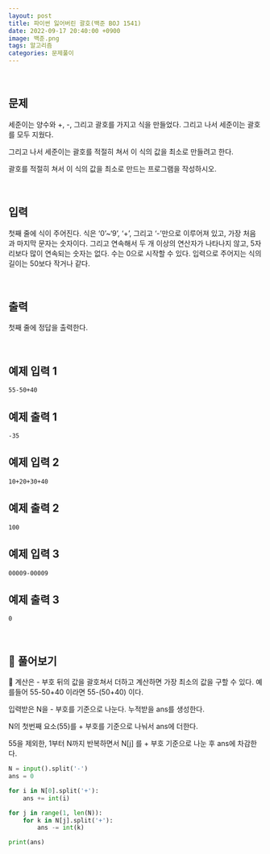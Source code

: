 ```yaml
---
layout: post
title: 파이썬 잃어버린 괄호(백준 BOJ 1541)
date: 2022-09-17 20:40:00 +0900
image: 백준.png
tags: 알고리즘
categories: 문제풀이
---
```


<br>

## 문제

세준이는 양수와 +, -, 그리고 괄호를 가지고 식을 만들었다. 그리고 나서 세준이는 괄호를 모두 지웠다.

그리고 나서 세준이는 괄호를 적절히 쳐서 이 식의 값을 최소로 만들려고 한다.

괄호를 적절히 쳐서 이 식의 값을 최소로 만드는 프로그램을 작성하시오.

<br>

## 입력

첫째 줄에 식이 주어진다. 식은 ‘0’~‘9’, ‘+’, 그리고 ‘-’만으로 이루어져 있고, 가장 처음과 마지막 문자는 숫자이다. 그리고 연속해서 두 개 이상의 연산자가 나타나지 않고, 5자리보다 많이 연속되는 숫자는 없다. 수는 0으로 시작할 수 있다. 입력으로 주어지는 식의 길이는 50보다 작거나 같다.

<br>

## 출력

첫째 줄에 정답을 출력한다.

<br>

## 예제 입력 1 

```
55-50+40
```

## 예제 출력 1 

```
-35
```

## 예제 입력 2 

```
10+20+30+40
```

## 예제 출력 2 

```
100
```

## 예제 입력 3 

```
00009-00009
```

## 예제 출력 3 

```
0
```

<br>

## 📝 풀어보기

📌 계산은 - 부호 뒤의 값을 괄호쳐서 더하고 계산하면 가장 최소의 값을 구할 수 있다. 예를들어 55-50+40 이라면 55-(50+40) 이다.

입력받은 N을 - 부호를 기준으로 나눈다. 누적받을 ans를 생성한다.

N의 첫번째 요소(55)를 + 부호를 기준으로 나눠서 ans에 더한다.

55을 제외한, 1부터 N까지 반복하면서 N[j] 를 + 부호 기준으로 나눈 후 ans에 차감한다.

``` python
N = input().split('-')
ans = 0

for i in N[0].split('+'):
    ans += int(i)

for j in range(1, len(N)):
    for k in N[j].split('+'):
        ans -= int(k)

print(ans)
```

